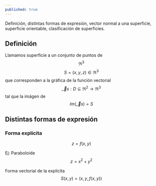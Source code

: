 ```yaml
---
published: true
---
```

Definición, distintas formas de expresión, vector normal a una superficie, superficie orientable, clasificación de superficies.

## Definición

Llamamos superficie a un conjunto de puntos de $$\Re^3$$ $$S=(x,y,z) \in \Re^3$$ que corresponden a la gráfica de la función vectorial $$\vec_{s}:D \subseteq \Re^2 \to \Re^3$$ tal que la imágen de $$Im(\vec_{s})=S$$

## Distintas formas de expresión

### Forma explícita

$$z=f(x,y)$$

Ej: Paraboloide $$z=x^2+y^2$$

Forma vectorial de la explícita $$S(x,y)=(x,y,f(x,y))$$

